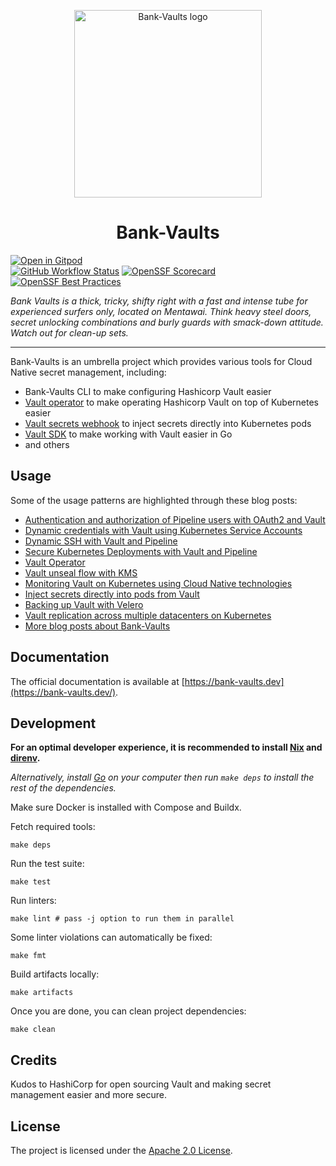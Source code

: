 <p align="center">
  <a href="https://bank-vaults.dev">
    <img src="resources/logo.png" width="300" alt="Bank-Vaults logo" />
  </a>

  <h1 align="center">
    Bank-Vaults
  </h1>
</p>

[![Open in Gitpod](https://gitpod.io/button/open-in-gitpod.svg)](https://gitpod.io/#https://github.com/bank-vaults/bank-vaults)
<br>
[![GitHub Workflow Status](https://img.shields.io/github/actions/workflow/status/bank-vaults/bank-vaults/ci.yaml?branch=main&style=flat-square)](https://github.com/bank-vaults/bank-vaults/actions/workflows/ci.yaml?query=workflow%3ACI)
[![OpenSSF Scorecard](https://api.securityscorecards.dev/projects/github.com/bank-vaults/bank-vaults/badge?style=flat-square)](https://api.securityscorecards.dev/projects/github.com/bank-vaults/bank-vaults)
[![OpenSSF Best Practices](https://www.bestpractices.dev/projects/7871/badge)](https://www.bestpractices.dev/projects/7871)

*Bank Vaults is a thick, tricky, shifty right with a fast and intense tube for experienced surfers only, located on Mentawai.
Think heavy steel doors, secret unlocking combinations and burly guards with smack-down attitude. Watch out for clean-up sets.*

---

Bank-Vaults is an umbrella project which provides various tools for Cloud Native secret management, including:

- Bank-Vaults CLI to make configuring Hashicorp Vault easier
- [Vault operator](https://github.com/bank-vaults/vault-operator/) to make operating Hashicorp Vault on top of Kubernetes easier
- [Vault secrets webhook](https://github.com/bank-vaults/vault-secrets-webhook) to inject secrets directly into Kubernetes pods
- [Vault SDK](https://github.com/bank-vaults/vault-sdk) to make working with Vault easier in Go
- and others

## Usage

Some of the usage patterns are highlighted through these blog posts:

- [Authentication and authorization of Pipeline users with OAuth2 and Vault](https://banzaicloud.com/blog/oauth2-vault/)
- [Dynamic credentials with Vault using Kubernetes Service Accounts](https://banzaicloud.com/blog/vault-dynamic-secrets/)
- [Dynamic SSH with Vault and Pipeline](https://banzaicloud.com/blog/vault-dynamic-ssh/)
- [Secure Kubernetes Deployments with Vault and Pipeline](https://banzaicloud.com/blog/hashicorp-guest-post/)
- [Vault Operator](https://banzaicloud.com/blog/vault-operator/)
- [Vault unseal flow with KMS](https://banzaicloud.com/blog/vault-unsealing/)
- [Monitoring Vault on Kubernetes using Cloud Native technologies](https://banzaicloud.com/blog/monitoring-vault-grafana/)
- [Inject secrets directly into pods from Vault](https://banzaicloud.com/blog/inject-secrets-into-pods-vault-revisited/)
- [Backing up Vault with Velero](https://banzaicloud.com/blog/vault-backup-velero/)
- [Vault replication across multiple datacenters on Kubernetes](https://banzaicloud.com/blog/vault-multi-datacenter/)
- [More blog posts about Bank-Vaults](https://banzaicloud.com/tags/bank-vaults/)

## Documentation

The official documentation is available at [https://bank-vaults.dev](https://bank-vaults.dev/).

## Development

**For an optimal developer experience, it is recommended to install [Nix](https://nixos.org/download.html) and [direnv](https://direnv.net/docs/installation.html).**

_Alternatively, install [Go](https://go.dev/dl/) on your computer then run `make deps` to install the rest of the dependencies._

Make sure Docker is installed with Compose and Buildx.

Fetch required tools:

```shell
make deps
```

Run the test suite:

```shell
make test
```

Run linters:

```shell
make lint # pass -j option to run them in parallel
```

Some linter violations can automatically be fixed:

```shell
make fmt
```

Build artifacts locally:

```shell
make artifacts
```

Once you are done, you can clean project dependencies:

```shell
make clean
```

## Credits

Kudos to HashiCorp for open sourcing Vault and making secret management easier and more secure.

## License

The project is licensed under the [Apache 2.0 License](LICENSE).
